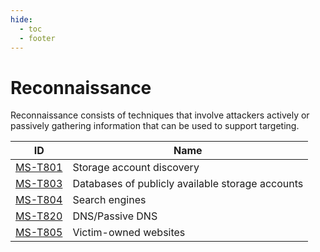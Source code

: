 ```yaml
---
hide:
  - toc
  - footer
---
```


# Reconnaissance

Reconnaissance consists of techniques that involve attackers actively or passively gathering information that can be used to support targeting.

|ID|Name|
|--|----|
|[MS-T801](../../techniques/storage-account-discovery.md)|Storage account discovery|
|[MS-T803](../../techniques/databases-of-public-accounts.md)|Databases of publicly available storage accounts|
|[MS-T804](../../techniques/search-engines.md)|Search engines|
|[MS-T820](../../techniques/dns-passive-dns.md)|DNS/Passive DNS|
|[MS-T805](../../techniques/victim-owned-websites.md)|Victim-owned websites|